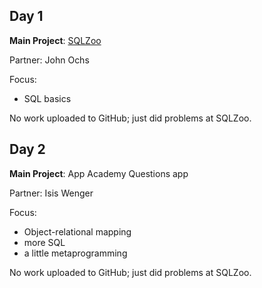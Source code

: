 Day 1
---
**Main Project**: [SQLZoo](sqlzoo.net)

Partner: John Ochs

Focus:

* SQL basics

No work uploaded to GitHub; just did problems at SQLZoo.

Day 2
---
**Main Project**: App Academy Questions app

Partner: Isis Wenger

Focus:

* Object-relational mapping
* more SQL
* a little metaprogramming

No work uploaded to GitHub; just did problems at SQLZoo.